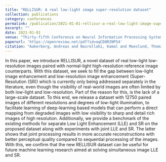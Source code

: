 ```yaml
---
title: "RELLISUR: A real low-light image super-resolution dataset"
collection: publications
category: conferences
permalink: /publication/2021-01-01-rellisur-a-real-low-light-image-super-resolution-dataset
excerpt: ""
date: 2021-01-01
venue: "Thirty-fifth Conference on Neural Information Processing Systems-NeurIPS 2021"
paperurl: 'https://openreview.net/pdf?id=aqCD8RINP54'
citation: "Aakerberg, Andreas and Nasrollahi, Kamal and Moeslund, Thomas B (2021). &quot;RELLISUR: A real low-light image super-resolution dataset.&quot; <i>Thirty-fifth Conference on Neural Information Processing Systems-NeurIPS 2021</i>."
---
```


In this paper, we introduce RELLISUR, a novel dataset of real low-light low-resolution images paired with normal-light high-resolution reference image counterparts. With this dataset, we seek to fill the gap between low-light image enhancement and low-resolution image enhancement (Super-Resolution (SR)) which is currently only being addressed separately in the literature, even though the visibility of real-world images are often limited by both low-light and low-resolution. Part of the reason for this, is the lack of a large-scale dataset. To this end, we release a dataset with 12750 paired images of different resolutions and degrees of low-light illumination, to facilitate learning of deep-learning based models that can perform a direct mapping from degraded images with low visibility to sharp and detail rich images of high resolution. Additionally, we provide a benchmark of the existing methods for separate Low Light Enhancement (LLE) and SR on the proposed dataset along with experiments with joint LLE and SR. The latter shows that joint processing results in more accurate reconstructions with better perceptual quality compared to sequential processing of the images. With this, we confirm that the new RELLISUR dataset can be useful for future machine learning research aimed at solving simultaneous image LLE and SR.